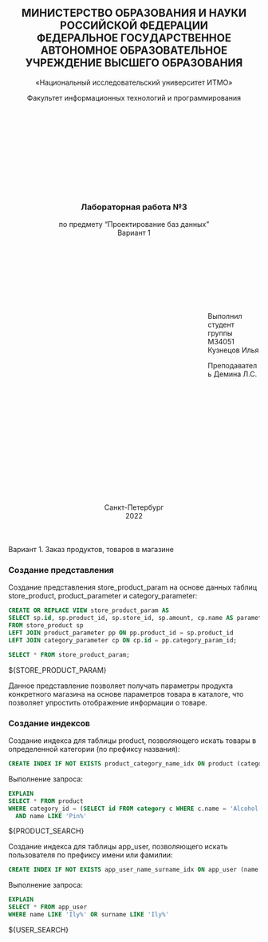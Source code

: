 <h2 style="text-align: center;">МИНИСТЕРСТВО ОБРАЗОВАНИЯ И НАУКИ<br/>РОССИЙСКОЙ ФЕДЕРАЦИИ<br/>
ФЕДЕРАЛЬНОЕ ГОСУДАРСТВЕННОЕ АВТОНОМНОЕ ОБРАЗОВАТЕЛЬНОЕ
УЧРЕЖДЕНИЕ ВЫСШЕГО ОБРАЗОВАНИЯ
</h2>

<p style="text-align: center;">«Национальный исследовательский университет ИТМО»</p>

<p style="text-align: center; margin-bottom: 200px">Факультет информационных технологий и программирования</p>

<h3 style="text-align: center;">Лабораторная работа №3</h3>

<p style="text-align: center; margin-bottom: 150px">по предмету “Проектирование баз данных”<br/>Вариант 1</p>

<p style="margin-left: 400px">Выполнил студент группы M34051<br/>
Кузнецов Илья</p>

<p style="margin-left: 400px; margin-bottom: 250px">Преподаватель Демина Л.С.</p>

<p style="text-align: center; margin-bottom: 50px">Санкт-Петербург<br/>2022</p>

Вариант 1. Заказ продуктов, товаров в магазине

### Создание представления

Создание представления store_product_param на основе данных таблиц store_product, product_parameter и category_parameter:

```sql
CREATE OR REPLACE VIEW store_product_param AS
SELECT sp.id, sp.product_id, sp.store_id, sp.amount, cp.name AS parameter_name, pp.value AS parameter_value
FROM store_product sp
LEFT JOIN product_parameter pp ON pp.product_id = sp.product_id
LEFT JOIN category_parameter cp ON cp.id = pp.category_param_id;
```

```sql
SELECT * FROM store_product_param;
```

${STORE_PRODUCT_PARAM}

Данное представление позволяет получать параметры продукта конкретного магазина на основе параметров товара в каталоге,
что позволяет упростить отображение информации о товаре.

### Создание индексов

Создание индекса для таблицы product, позволяющего искать товары в определенной категории (по префиксу названия):

```sql
CREATE INDEX IF NOT EXISTS product_category_name_idx ON product (category_id, name COLLATE "C");
```

Выполнение запроса:

```sql
EXPLAIN 
SELECT * FROM product 
WHERE category_id = (SELECT id FROM category c WHERE c.name = 'Alcohol') 
  AND name LIKE 'Pin%'
```

${PRODUCT_SEARCH}

Создание индекса для таблицы app_user, позволяющего искать пользователя по префиксу имени или фамилии:

```sql
CREATE INDEX IF NOT EXISTS app_user_name_surname_idx ON app_user (name COLLATE "C", surname COLLATE "C");
```

Выполнение запроса:

```sql
EXPLAIN 
SELECT * FROM app_user 
WHERE name LIKE 'Ily%' OR surname LIKE 'Ily%'
```

${USER_SEARCH}
